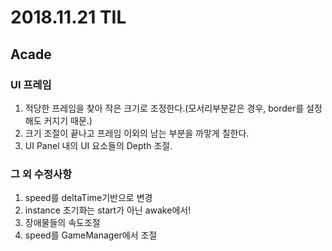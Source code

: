 ﻿# 2018.11.21 TIL## Acade### UI 프레임1. 적당한 프레임을 찾아 작은 크기로 조정한다.(모서리부분같은 경우, border를 설정해도 커지기 때문.)2. 크기 조절이 끝나고 프레임 이외의 남는 부분을 까맣게 칠한다.3. UI Panel 내의 UI 요소들의 Depth 조절.### 그 외 수정사항1. speed를 deltaTime기반으로 변경2. instance 초기화는 start가 아닌 awake에서!3. 장애물들의 속도조절4. speed를 GameManager에서 조절